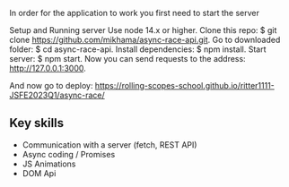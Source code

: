 In order for the application to work you first need to start the server

Setup and Running server
Use node 14.x or higher.
Clone this repo: $ git clone https://github.com/mikhama/async-race-api.git.
Go to downloaded folder: $ cd async-race-api.
Install dependencies: $ npm install.
Start server: $ npm start.
Now you can send requests to the address: http://127.0.0.1:3000.

And now go to deploy: https://rolling-scopes-school.github.io/ritter1111-JSFE2023Q1/async-race/

## Key skills
- Сommunication with a server (fetch, REST API)
- Async coding / Promises
- JS Animations
- DOM Api
